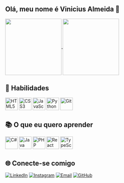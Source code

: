 ## Olá, meu nome é Vinicius Almeida 👋

<a href="https://github.com/anuraghazra/github-readme-stats">
  <img height="180" align="center" src="https://github-readme-stats.vercel.app/api?username=vinyalme&theme=dark"/>
</a>
<a href="https://github.com/anuraghazra/convoychat">
  <img height="180" align="center" src="https://github-readme-stats.vercel.app/api/top-langs?username=vinyalme&layout=compact&langs_count=8&card_width=320&theme=dark" />
</a>

## 💼 Habilidades

<p align="left">
  <img src="https://cdn.jsdelivr.net/gh/devicons/devicon/icons/html5/html5-original.svg" style="height: 40px;" alt="HTML5" title="HTML5"/>
  <img src="https://cdn.jsdelivr.net/gh/devicons/devicon/icons/css3/css3-original.svg" style="height: 40px;" alt="CSS3" title="CSS3"/>
  <img src="https://cdn.jsdelivr.net/gh/devicons/devicon/icons/javascript/javascript-original.svg" style="height: 40px;" alt="JavaScript" title="JavaScript"/>
  <img src="https://cdn.jsdelivr.net/gh/devicons/devicon/icons/python/python-original.svg" style="height: 40px;" alt="Python" title="Python"/>
  <img src="https://cdn.jsdelivr.net/gh/devicons/devicon/icons/git/git-original.svg" style="height: 40px;" alt="Git" title="Git"/>
</p>

## 📚 O que eu quero aprender

<p align="left">
  <img src="https://cdn.jsdelivr.net/gh/devicons/devicon/icons/csharp/csharp-original.svg" style="height: 40px;" alt="C#" title="C#"/>
  <img src="https://cdn.jsdelivr.net/gh/devicons/devicon/icons/java/java-original.svg" style="height: 40px;" alt="Java" title="Java"/>
  <img src="https://cdn.jsdelivr.net/gh/devicons/devicon/icons/php/php-original.svg" style="height: 40px;" alt="PHP" title="PHP"/>
  <img src="https://cdn.jsdelivr.net/gh/devicons/devicon/icons/react/react-original.svg" style="height: 40px;" alt="React" title="React"/>
  <img src="https://cdn.jsdelivr.net/gh/devicons/devicon/icons/typescript/typescript-original.svg" style="height: 40px;" alt="TypeScript" title="TypeScript"/>
</p>

## 🌐 Conecte-se comigo

[![LinkedIn](https://img.shields.io/badge/LinkedIn-0A66C2?style=for-the-badge&logo=linkedin&logoColor=white)](https://www.linkedin.com/in/vinicius-peixoto-almeida/)
[![Instagram](https://img.shields.io/badge/Instagram-E4405F?style=for-the-badge&logo=instagram&logoColor=white)](https://www.instagram.com/almeviny_/)
[![Email](https://img.shields.io/badge/Email-D14836?style=for-the-badge&logo=gmail&logoColor=white)](mailto:vialmeida04@gmail.com)
[![GitHub](https://img.shields.io/badge/GitHub-181717?style=for-the-badge&logo=github&logoColor=white)](https://github.com/vinyalme)
